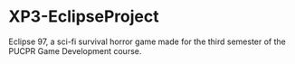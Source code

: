 # XP3-EclipseProject
Eclipse 97, a sci-fi survival horror game made for the third semester of the PUCPR Game Development course.
